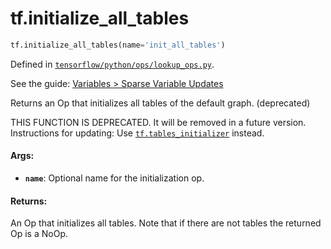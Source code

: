 <div itemscope itemtype="http://developers.google.com/ReferenceObject">
<meta itemprop="name" content="tf.initialize_all_tables" />
</div>

# tf.initialize_all_tables

``` python
tf.initialize_all_tables(name='init_all_tables')
```



Defined in [`tensorflow/python/ops/lookup_ops.py`](https://www.tensorflow.org/code/tensorflow/python/ops/lookup_ops.py).

See the guide: [Variables > Sparse Variable Updates](../../../api_guides/python/state_ops.md#Sparse_Variable_Updates)

Returns an Op that initializes all tables of the default graph. (deprecated)

THIS FUNCTION IS DEPRECATED. It will be removed in a future version.
Instructions for updating:
Use <a href="../tf/tables_initializer.md"><code>tf.tables_initializer</code></a> instead.

#### Args:

* <b>`name`</b>: Optional name for the initialization op.


#### Returns:

An Op that initializes all tables.  Note that if there are
not tables the returned Op is a NoOp.